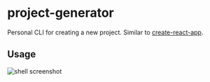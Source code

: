 # project-generator
Personal CLI for creating a new project. Similar to [create-react-app](https://github.com/facebook/create-react-app).

## Usage
![shell screenshot](https://github.com/LarsOlt/project-generator/blob/master/screenshots/shell_demo.png?raw=true)
